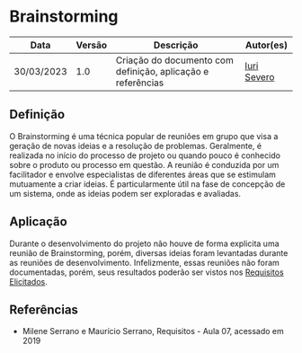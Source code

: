 # Brainstorming

|  **Data**  | **Versão** | **Descrição** | **Autor(es)** |
| ---------- | ---------- | ------------- | ------------- |
| 30/03/2023 |    1.0     | Criação do documento com definição, aplicação e referências | [Iuri Severo](https://github.com/iurisevero/) |

## Definição

O Brainstorming é uma técnica popular de reuniões em grupo que visa a geração de novas ideias e a resolução de problemas. Geralmente, é realizada no início do processo de projeto ou quando pouco é conhecido sobre o produto ou processo em questão. A reunião é conduzida por um facilitador e envolve especialistas de diferentes áreas que se estimulam mutuamente a criar ideias. É particularmente útil na fase de concepção de um sistema, onde as ideias podem ser exploradas e avaliadas.

## Aplicação

Durante o desenvolvimento do projeto não houve de forma explicita uma reunião de Brainstorming, porém, diversas ideias foram levantadas durante as reuniões de desenvolvimento. Infelizmente, essas reuniões não foram documentadas, porém, seus resultados poderão ser vistos nos [Requisitos Elicitados](/Requirements/requirements.md).

## Referências

* Milene Serrano e Maurício Serrano, Requisitos - Aula 07, acessado em 2019